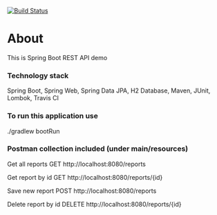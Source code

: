 [![Build Status](https://travis-ci.com/oshaleyko/spring-boot-rest-reports.svg?branch=master)](https://travis-ci.com/oshaleyko/spring-boot-rest-reports)

# About

This is Spring Boot REST API demo 

### Technology stack
Spring Boot,
Spring Web,
Spring Data JPA,
H2 Database,
Maven,
JUnit,
Lombok,
Travis CI

### To run this application use
./gradlew bootRun

### Postman collection included (under main/resources)
Get all reports
GET http://localhost:8080/reports

Get report by id
GET http://localhost:8080/reports/{id}

Save new report
POST http://localhost:8080/reports

Delete report by id
DELETE http://localhost:8080/reports/{id}
